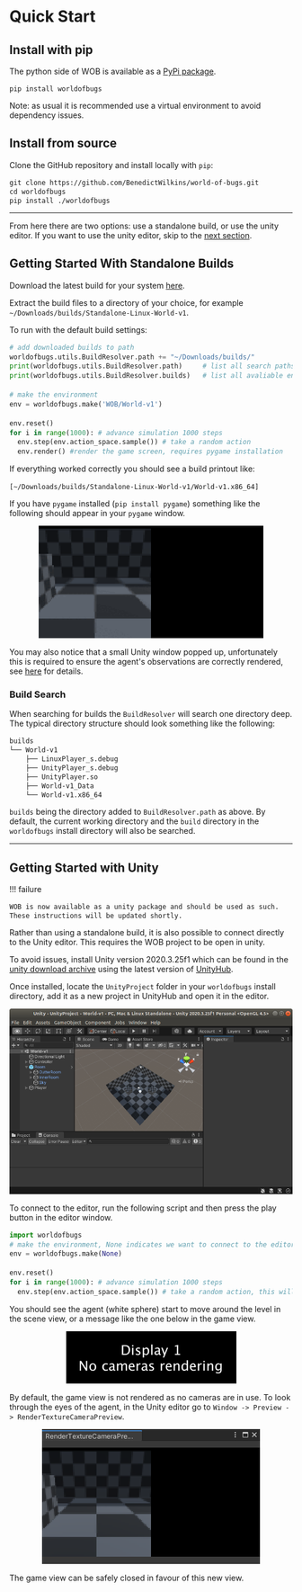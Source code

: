 # Quick Start

## Install with pip

The python side of WOB is available as a [PyPi package](https://pypi.org/project/worldofbugs/).

```
pip install worldofbugs
```

Note: as usual it is recommended use a virtual environment to avoid dependency issues.

## Install from source

Clone the GitHub repository and install locally with `pip`:

```
git clone https://github.com/BenedictWilkins/world-of-bugs.git
cd worldofbugs
pip install ./worldofbugs
```

---------------------

From here there are two options: use a standalone build, or use the unity editor. If you want to use the unity editor, skip to the [next section](#getting-started-with-unity).

## Getting Started With Standalone Builds

Download the latest build for your system [here](https://github.com/BenedictWilkins/world-of-bugs/releases).

Extract the build files to a directory of your choice, for example `~/Downloads/builds/Standalone-Linux-World-v1`.

To run with the default build settings:

```python
# add downloaded builds to path
worldofbugs.utils.BuildResolver.path += "~/Downloads/builds/"
print(worldofbugs.utils.BuildResolver.path)     # list all search paths
print(worldofbugs.utils.BuildResolver.builds)   # list all avaliable environments

# make the environment
env = worldofbugs.make('WOB/World-v1')

env.reset()
for i in range(1000): # advance simulation 1000 steps
  env.step(env.action_space.sample()) # take a random action
  env.render() #render the game screen, requires pygame installation
```

If everything worked correctly you should see a build printout like:

`[~/Downloads/builds/Standalone-Linux-World-v1/World-v1.x86_64]`

If you have `pygame` installed (`pip install pygame`) something like the following should appear in your `pygame` window.

<img src="../imgs/pygame-example.gif" style="display:block; margin-left:auto; margin-right:auto; margin-bottom:1rem;">

You may also notice that a small Unity window popped up, unfortunately this is required to ensure the agent's observations are correctly rendered, see [here](https://answers.unity.com/questions/1672109/native-texture-pointer-returns-0-in-headless-build.html) for details.

### Build Search

When searching for builds the `BuildResolver` will search one directory deep. The typical directory structure should look something like the following:

```none
builds
└── World-v1
    ├── LinuxPlayer_s.debug
    ├── UnityPlayer_s.debug
    ├── UnityPlayer.so
    ├── World-v1_Data
    └── World-v1.x86_64
```
`builds` being the directory added to `BuildResolver.path` as above. By default, the current working directory and the `build` directory in the `worldofbugs` install directory will also be searched.

-----------

## Getting Started with Unity

!!! failure

    WOB is now available as a unity package and should be used as such. These instructions will be updated shortly.

Rather than using a standalone build, it is also possible to connect directly to the Unity editor. This requires the WOB project to be open in unity.

To avoid issues, install Unity version 2020.3.25f1 which can be found in the [unity download archive](https://unity3d.com/get-unity/download/archive) using the latest version of [UnityHub](https://unity3d.com/get-unity/download).

Once installed, locate the `UnityProject` folder in your `worldofbugs` install directory, add it as a new project in UnityHub and open it in the editor.

<img src="../imgs/UnityLanding.png" style="display:block; margin-left:auto; margin-right:auto; margin-bottom:1rem;">

To connect to the editor, run the following script and then press the play button in the editor window.

```python
import worldofbugs
# make the environment, None indicates we want to connect to the editor
env = worldofbugs.make(None)

env.reset()
for i in range(1000): # advance simulation 1000 steps
  env.step(env.action_space.sample()) # take a random action, this will happen in the editor
```

You should see the agent (white sphere) start to move around the level in the scene view, or a message like the one below in the game view.

<img src="../imgs/NoCamerasRendering.png" style="display:block; margin-left:auto; margin-right:auto; margin-bottom:1rem;">

By default, the game view is not rendered as no cameras are in use. To look through the eyes of the agent, in the Unity editor go to `Window -> Preview -> RenderTextureCameraPreview`.

<img src="../imgs/RenderTextureCameraPreview.png" style="display:block; margin-left:auto; margin-right:auto; margin-bottom:1rem;">

The game view can be safely closed in favour of this new view.
